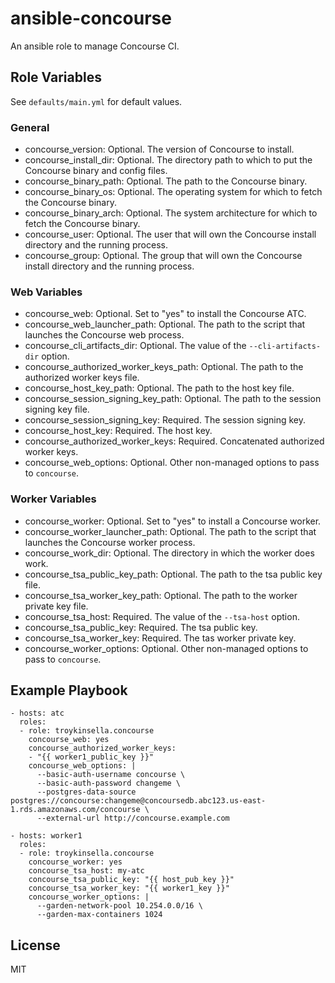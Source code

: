 # ansible-concourse

An ansible role to manage Concourse CI.

## Role Variables

See `defaults/main.yml` for default values.

### General

* concourse_version: Optional. The version of Concourse to install.
* concourse_install_dir: Optional. The directory path to which to put the Concourse binary and config files.
* concourse_binary_path: Optional. The path to the Concourse binary.
* concourse_binary_os: Optional. The operating system for which to fetch the Concourse binary.
* concourse_binary_arch: Optional. The system architecture for which to fetch the Concourse binary.
* concourse_user: Optional. The user that will own the Concourse install directory and the running process.
* concourse_group: Optional. The group that will own the Concourse install directory and the running process.

### Web Variables

* concourse_web: Optional. Set to "yes" to install the Concourse ATC.
* concourse_web_launcher_path: Optional. The path to the script that launches the Concourse web process.
* concourse_cli_artifacts_dir: Optional. The value of the `--cli-artifacts-dir` option.
* concourse_authorized_worker_keys_path: Optional. The path to the authorized worker keys file.
* concourse_host_key_path: Optional. The path to the host key file.
* concourse_session_signing_key_path: Optional. The path to the session signing key file.
* concourse_session_signing_key: Required. The session signing key.
* concourse_host_key: Required. The host key.
* concourse_authorized_worker_keys: Required. Concatenated authorized worker keys.
* concourse_web_options: Optional. Other non-managed options to pass to `concourse`.

### Worker Variables

* concourse_worker: Optional. Set to "yes" to install a Concourse worker.
* concourse_worker_launcher_path: Optional. The path to the script that launches the Concourse worker process.
* concourse_work_dir: Optional. The directory in which the worker does work.
* concourse_tsa_public_key_path: Optional. The path to the tsa public key file.
* concourse_tsa_worker_key_path: Optional. The path to the worker private key file.
* concourse_tsa_host: Required. The value of the `--tsa-host` option.
* concourse_tsa_public_key: Required. The tsa public key.
* concourse_tsa_worker_key: Required. The tas worker private key.
* concourse_worker_options: Optional. Other non-managed options to pass to `concourse`.

## Example Playbook

    - hosts: atc
      roles:
      - role: troykinsella.concourse
        concourse_web: yes
        concourse_authorized_worker_keys:
        - "{{ worker1_public_key }}"
        concourse_web_options: |
          --basic-auth-username concourse \
          --basic-auth-password changeme \
          --postgres-data-source postgres://concourse:changeme@concoursedb.abc123.us-east-1.rds.amazonaws.com/concourse \
          --external-url http://concourse.example.com

    - hosts: worker1
      roles:
      - role: troykinsella.concourse
        concourse_worker: yes
        concourse_tsa_host: my-atc
        concourse_tsa_public_key: "{{ host_pub_key }}"
        concourse_tsa_worker_key: "{{ worker1_key }}"
        concourse_worker_options: |
          --garden-network-pool 10.254.0.0/16 \
          --garden-max-containers 1024

License
-------

MIT
